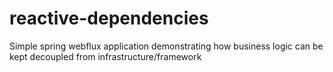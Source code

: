 # reactive-dependencies

Simple spring webflux application demonstrating how business logic can be kept decoupled from infrastructure/framework
